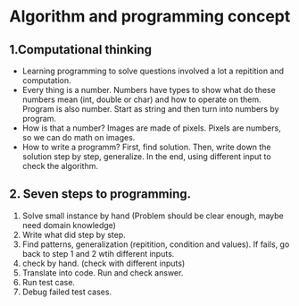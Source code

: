 # Algorithm and programming concept

## 1.Computational thinking
* Learning programming to solve questions involved a lot a repitition and computation.
* Every thing is a number. Numbers have types to show what do these numbers mean (int, double or char) and how to operate on them.  
Program is also number. Start as string and then turn into numbers by program.
* How is that a number? Images are made of pixels. Pixels are numbers, so we can do math on images.
* How to write a programm? First, find solution. Then, write down the solution step by step, generalize. In the end, using different input to check the algorithm.

## 2. Seven steps to programming.
  1. Solve small instance by hand (Problem should be clear enough, maybe need domain knowledge)
  2. Write what did step by step.
  3. Find patterns, generalization (repitition, condition and values). If fails, go back to step 1 and 2 wtih different inputs.
  4. check by hand. (check with different inputs)
  5. Translate into code. Run and check answer.
  6. Run test case.
  7. Debug failed test cases.
